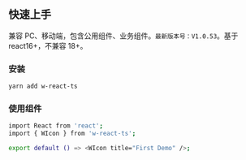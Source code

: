 ## 快速上手

兼容 PC、移动端，包含公用组件、业务组件。`最新版本号：V1.0.53`。基于 react16+，不兼容 18+。

### 安装

```bash
yarn add w-react-ts
```

### 使用组件

```bash
import React from 'react';
import { WIcon } from 'w-react-ts';

export default () => <WIcon title="First Demo" />;
```
